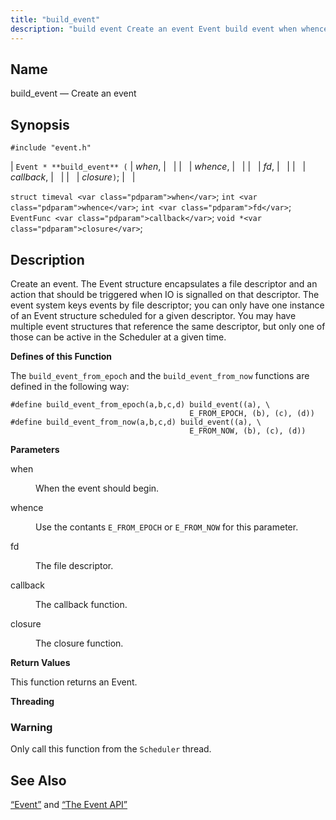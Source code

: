 ```yaml
---
title: "build_event"
description: "build event Create an event Event build event when whence fd callback closure struct timeval when int whence int fd Event Func callback void closure Create an event The Event structure encapsulates a file descriptor and an action that should be triggered when IO is signalled on that descriptor The..."
---
```


<a name="apis.build_event"></a> 
## Name

build_event — Create an event

## Synopsis

`#include "event.h"`

| `Event * **build_event** (` | <var class="pdparam">when</var>, |   |
|   | <var class="pdparam">whence</var>, |   |
|   | <var class="pdparam">fd</var>, |   |
|   | <var class="pdparam">callback</var>, |   |
|   | <var class="pdparam">closure</var>`)`; |   |

`struct timeval <var class="pdparam">when</var>`;
`int <var class="pdparam">whence</var>`;
`int <var class="pdparam">fd</var>`;
`EventFunc <var class="pdparam">callback</var>`;
`void *<var class="pdparam">closure</var>`;<a name="idp51439536"></a> 
## Description

Create an event. The Event structure encapsulates a file descriptor and an action that should be triggered when IO is signalled on that descriptor. The event system keys events by file descriptor; you can only have one instance of an Event structure scheduled for a given descriptor. You may have multiple event structures that reference the same descriptor, but only one of those can be active in the Scheduler at a given time.

**Defines of this Function**

The `build_event_from_epoch` and the `build_event_from_now` functions are defined in the following way:

```
#define build_event_from_epoch(a,b,c,d) build_event((a), \
                                        E_FROM_EPOCH, (b), (c), (d))
#define build_event_from_now(a,b,c,d) build_event((a), \
                                        E_FROM_NOW, (b), (c), (d))
```
**<a name="idp51444448"></a> Parameters**

<dl class="variablelist">

<dt>when</dt>

<dd>

When the event should begin.

</dd>

<dt>whence</dt>

<dd>

Use the contants `E_FROM_EPOCH` or `E_FROM_NOW` for this parameter.

</dd>

<dt>fd</dt>

<dd>

The file descriptor.

</dd>

<dt>callback</dt>

<dd>

The callback function.

</dd>

<dt>closure</dt>

<dd>

The closure function.

</dd>

</dl>

**<a name="idp51455424"></a> Return Values**

This function returns an Event.

**<a name="idp51456352"></a> Threading**
### Warning

Only call this function from the `Scheduler` thread.

<a name="idp51458656"></a> 
## See Also

[“Event”](/momentum/3/3-api/structs-event) and [“The Event API”](/momentum/3/3-api/arch-primary-apis#arch.event)